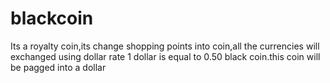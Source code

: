 # blackcoin
Its a royalty coin,its change shopping points into coin,all the currencies will exchanged using dollar rate 1 dollar is equal to 0.50 black coin.this coin will be pagged into a dollar 
